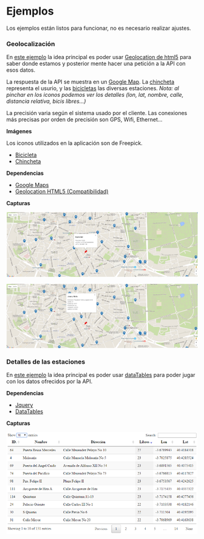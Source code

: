 # Ejemplos

Los ejemplos están listos para funcionar, no es necesario realizar ajustes.


### Geolocalización

En [este ejemplo](nearest.html) la idea principal es poder usar [Geolocation de html5](http://www.w3schools.com/html/html5_geolocation.asp) para saber donde estamos y posterior mente hacer una petición a la API con esos datos.

La respuesta de la API se muestra en un [Google Map](https://developers.google.com/maps/). La [chincheta](img/pin.png) representa el usurio, y las [bicicletas](img/bike.png) las diversas estaciones. *Nota: al pinchar en los iconos podemos ver los detalles (lon, lat, nombre, calle, distancia relativa, bicis libres...)*

La precisión varia según el sistema usado por el cliente.  Las conexiones más precisas por orden de precisión son GPS, Wifi, Ethernet...

**Imágenes**

Los iconos utilizados en la aplicación son de Freepick.

- [Bicicleta](http://www.flaticon.com/free-icon/bike-zone-signal_34665)
- [Chincheta](http://www.flaticon.com/free-icon/push-pin_69667#term=pin&page=1&position=45)

**Dependencias**

- [Google Maps](https://developers.google.com/maps/documentation/javascript/)
- [Geolocation HTML5 (Compatibilidad)](http://caniuse.com/#feat=geolocation)

**Capturas**

![usuario detalles](img/gmaps_bicimad_geolocation.png)

![estación detalles](img/gmaps_bicimad_station.png)


### Detalles de las estaciones

En [este ejemplo](locations.html) la idea principal es poder usar [dataTables](http://datatables.net/) para poder jugar con los datos ofrecidos por la API.

**Dependencias**

- [Jquery](https://jquery.com/)
- [DataTables](http://datatables.net/)

**Capturas**

![dataTables detalles](img/dataTable_locations.png)